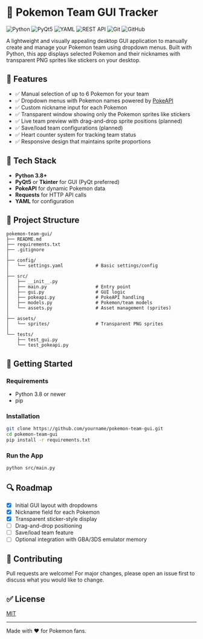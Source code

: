 # 🌟 Pokemon Team GUI Tracker

![Python](https://img.shields.io/badge/Python-3776AB?style=for-the-badge&logo=python&logoColor=white)
![PyQt5](https://img.shields.io/badge/PyQt5-41CD52?style=for-the-badge&logo=qt&logoColor=white)
![YAML](https://img.shields.io/badge/YAML-CB171E?style=for-the-badge&logo=yaml&logoColor=white)
![REST API](https://img.shields.io/badge/REST_API-009688?style=for-the-badge&logo=fastapi&logoColor=white)
![Git](https://img.shields.io/badge/Git-F05032?style=for-the-badge&logo=git&logoColor=white)
![GitHub](https://img.shields.io/badge/GitHub-181717?style=for-the-badge&logo=github&logoColor=white)

A lightweight and visually appealing desktop GUI application to manually create and manage your Pokemon team using dropdown menus. Built with Python, this app displays selected Pokemon and their nicknames with transparent PNG sprites like stickers on your desktop.

## 🚀 Features

- ✅ Manual selection of up to 6 Pokemon for your team
- ✅ Dropdown menus with Pokemon names powered by [PokeAPI](https://pokeapi.co/)
- ✅ Custom nickname input for each Pokemon
- ✅ Transparent window showing only the Pokemon sprites like stickers
- ✅ Live team preview with drag-and-drop sprite positions (planned)
- ✅ Save/load team configurations (planned)
- ✅ Heart counter system for tracking team status
- ✅ Responsive design that maintains sprite proportions

## 🚧 Tech Stack

- **Python 3.8+**
- **PyQt5** or **Tkinter** for GUI (PyQt preferred)
- **PokeAPI** for dynamic Pokemon data
- **Requests** for HTTP API calls
- **YAML** for configuration

## 📝 Project Structure

```
pokemon-team-gui/
├── README.md
├── requirements.txt
├── .gitignore
│
├── config/
│   └── settings.yaml            # Basic settings/config
│
├── src/
│   ├── __init__.py
│   ├── main.py                  # Entry point
│   ├── gui.py                   # GUI logic
│   ├── pokeapi.py               # PokeAPI handling
│   ├── models.py                # Pokemon/team models
│   └── assets.py                # Asset management (sprites)
│
├── assets/
│   └── sprites/                 # Transparent PNG sprites
│
└── tests/
    ├── test_gui.py
    └── test_pokeapi.py
```

## 🙌 Getting Started

### Requirements

- Python 3.8 or newer
- pip

### Installation

```bash
git clone https://github.com/yourname/pokemon-team-gui.git
cd pokemon-team-gui
pip install -r requirements.txt
```

### Run the App

```bash
python src/main.py
```

## 🔍 Roadmap

- [x] Initial GUI layout with dropdowns
- [x] Nickname field for each Pokemon
- [x] Transparent sticker-style display
- [ ] Drag-and-drop positioning
- [ ] Save/load team feature
- [ ] Optional integration with GBA/3DS emulator memory

## 🙏 Contributing

Pull requests are welcome! For major changes, please open an issue first to discuss what you would like to change.

## ✅ License

[MIT](LICENSE)

---
Made with ❤️ for Pokemon fans.
